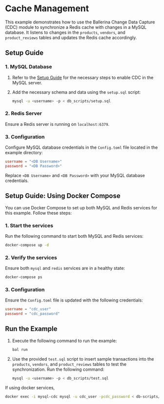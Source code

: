 # Cache Management

This example demonstrates how to use the Ballerina Change Data Capture (CDC) module to synchronize a Redis cache with changes in a MySQL database. It listens to changes in the `products`, `vendors`, and `product_reviews` tables and updates the Redis cache accordingly.

## Setup Guide

### 1. MySQL Database

1. Refer to the [Setup Guide](https://central.ballerina.io/ballerinax/cdc/latest#setup-guide) for the necessary steps to enable CDC in the MySQL server.

2. Add the necessary schema and data using the `setup.sql` script:
   ```bash
   mysql -u <username> -p < db_scripts/setup.sql
   ```

### 2. Redis Server

Ensure a Redis server is running on `localhost:6379`.

### 3. Configuration

Configure MySQL database credentials in the `Config.toml` file located in the example directory:

```toml
username = "<DB Username>"
password = "<DB Password>"
```

Replace `<DB Username>` and `<DB Password>` with your MySQL database credentials.

## Setup Guide: Using Docker Compose

You can use Docker Compose to set up both MySQL and Redis services for this example. Follow these steps:

### 1. Start the services

Run the following command to start both MySQL and Redis services:

```bash
docker-compose up -d
```

### 2. Verify the services

Ensure both `mysql` and `redis` services are in a healthy state:

```bash
docker-compose ps
```

### 3. Configuration

Ensure the `Config.toml` file is updated with the following credentials:

```toml
username = "cdc_user"
password = "cdc_password"
```

## Run the Example

1. Execute the following command to run the example:

   ```bash
   bal run
   ```

2. Use the provided `test.sql` script to insert sample transactions into the `products`, `vendors`, and `product_reviews` tables to test the synchronization. Run the following command:

   ```bash
   mysql -u <username> -p < db_scripts/test.sql
   ```

If using docker services,

   ```bash
   docker exec -i mysql-cdc mysql -u cdc_user -pcdc_password < db-scripts/test.sql
   ```
